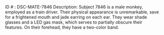 ID # : DSC-MATE-7846
Description: Subject 7846 is a male monkey, employed as a train driver. Their physical appearance is unremarkable, save for a frightened mouth and jade earring on each ear. They wear shade glasses and a LED gas mask, which serves to partially obscure their features. On their forehead, they have a two-color band.